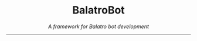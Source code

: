<div align="center">
  <h1>BalatroBot</h1>
  <p><em>A framework for Balatro bot development</em></p>
</div>

---
